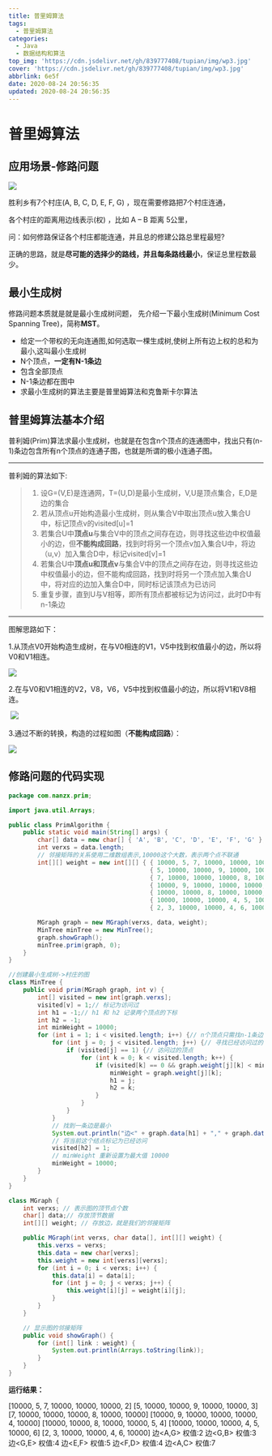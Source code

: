 ```yaml
---
title: 普里姆算法
tags:
  - 普里姆算法
categories:
  - Java
  - 数据结构和算法
top_img: 'https://cdn.jsdelivr.net/gh/839777408/tupian/img/wp3.jpg'
cover: 'https://cdn.jsdelivr.net/gh/839777408/tupian/img/wp3.jpg'
abbrlink: 6e5f
date: 2020-08-24 20:56:35
updated: 2020-08-24 20:56:35
---
```




# 普里姆算法

## 应用场景-修路问题

![](https://cdn.jsdelivr.net/gh/839777408/tupian/blog/QQ截图20200824235317.png)

胜利乡有7个村庄(A, B, C, D, E, F, G) ，现在需要修路把7个村庄连通，

各个村庄的距离用边线表示(权) ，比如 A – B 距离 5公里，

问：如何修路保证各个村庄都能连通，并且总的修建公路总里程最短?

正确的思路，就是**尽可能的选择少的路线，并且每条路线最小**，保证总里程数最少。



## 最小生成树

修路问题本质就是就是最小生成树问题， 先介绍一下最小生成树(Minimum Cost Spanning Tree)，简称**MST**。

- 给定一个带权的无向连通图,如何选取一棵生成树,使树上所有边上权的总和为最小,这叫最小生成树 
- N个顶点，**一定有N-1条边**
- 包含全部顶点
- N-1条边都在图中
- 求最小生成树的算法主要是普里姆算法和克鲁斯卡尔算法



## 普里姆算法基本介绍

普利姆(Prim)算法求最小生成树，也就是在包含n个顶点的连通图中，找出只有(n-1)条边包含所有n个顶点的连通子图，也就是所谓的极小连通子图。

---

普利姆的算法如下:

> 1. 设G=(V,E)是连通网，T=(U,D)是最小生成树，V,U是顶点集合，E,D是边的集合 
> 2. 若从顶点u开始构造最小生成树，则从集合V中取出顶点u放入集合U中，标记顶点v的visited[u]=1
> 3. 若集合U中**顶点u**与集合V中的顶点之间存在边，则寻找这些边中权值最小的边，但**不能构成回路**，找到时将另一个顶点v加入集合U中，将边（u,v）加入集合D中，标记visited[v]=1
> 4. 若集合U中**顶点u和顶点v**与集合V中的顶点之间存在边，则寻找这些边中权值最小的边，但不能构成回路，找到时将另一个顶点加入集合U中，将对应的边加入集合D中，同时标记该顶点为已访问
> 5. 重复步骤，直到U与V相等，即所有顶点都被标记为访问过，此时D中有n-1条边

---

图解思路如下：

1.从顶点V0开始构造生成树，在与V0相连的V1，V5中找到权值最小的边，所以将V0和V1相连。

![](https://cdn.jsdelivr.net/gh/839777408/tupian/blog/微信截图_20200825002705.png)

2.在与V0和V1相连的V2，V8，V6，V5中找到权值最小的边，所以将V1和V8相连。

​                                                               ![](https://cdn.jsdelivr.net/gh/839777408/tupian/blog/微信截图_20200825002717.png)

3.通过不断的转换，构造的过程如图（**不能构成回路**）：

![](https://cdn.jsdelivr.net/gh/839777408/tupian/blog/微信截图_20200825002751.png)



## 修路问题的代码实现

```java
package com.nanzx.prim;

import java.util.Arrays;

public class PrimAlgorithm {
	public static void main(String[] args) {
		char[] data = new char[] { 'A', 'B', 'C', 'D', 'E', 'F', 'G' };
		int verxs = data.length;
		// 邻接矩阵的关系使用二维数组表示,10000这个大数，表示两个点不联通
		int[][] weight = new int[][] { { 10000, 5, 7, 10000, 10000, 10000, 2 }, 
									   { 5, 10000, 10000, 9, 10000, 10000, 3 },
									   { 7, 10000, 10000, 10000, 8, 10000, 10000 }, 
									   { 10000, 9, 10000, 10000, 10000, 4, 10000 },
									   { 10000, 10000, 8, 10000, 10000, 5, 4 }, 
									   { 10000, 10000, 10000, 4, 5, 10000, 6 },
									   { 2, 3, 10000, 10000, 4, 6, 10000 }, };

		MGraph graph = new MGraph(verxs, data, weight);
		MinTree minTree = new MinTree();
		graph.showGraph();
		minTree.prim(graph, 0);
	}
}

//创建最小生成树->村庄的图
class MinTree {
	public void prim(MGraph graph, int v) {
		int[] visited = new int[graph.verxs];
		visited[v] = 1;// 标记为访问过
		int h1 = -1;// h1 和 h2 记录两个顶点的下标
		int h2 = -1;
		int minWeight = 10000;
		for (int i = 1; i < visited.length; i++) {// n个顶点只需找n-1条边
			for (int j = 0; j < visited.length; j++) {// 寻找已经访问过的结点和未访问过的结点间的权值最小的边
				if (visited[j] == 1) {// 访问过的顶点
					for (int k = 0; k < visited.length; k++) {
						if (visited[k] == 0 && graph.weight[j][k] < minWeight) {
							minWeight = graph.weight[j][k];
							h1 = j;
							h2 = k;
						}
					}
				}
			}
			// 找到一条边是最小
			System.out.println("边<" + graph.data[h1] + "," + graph.data[h2] + "> 权值:" + minWeight);
			// 将当前这个结点标记为已经访问
			visited[h2] = 1;
			// minWeight 重新设置为最大值 10000
			minWeight = 10000;
		}
	}
}

class MGraph {
	int verxs; // 表示图的顶节点个数
	char[] data;// 存放顶节数据
	int[][] weight; // 存放边，就是我们的邻接矩阵

	public MGraph(int verxs, char data[], int[][] weight) {
		this.verxs = verxs;
		this.data = new char[verxs];
		this.weight = new int[verxs][verxs];
		for (int i = 0; i < verxs; i++) {
			this.data[i] = data[i];
			for (int j = 0; j < verxs; j++) {
				this.weight[i][j] = weight[i][j];
			}
		}
	}

	// 显示图的邻接矩阵
	public void showGraph() {
		for (int[] link : weight) {
			System.out.println(Arrays.toString(link));
		}
	}
}
```

**运行结果：**

[10000, 5, 7, 10000, 10000, 10000, 2]
[5, 10000, 10000, 9, 10000, 10000, 3]
[7, 10000, 10000, 10000, 8, 10000, 10000]
[10000, 9, 10000, 10000, 10000, 4, 10000]
[10000, 10000, 8, 10000, 10000, 5, 4]
[10000, 10000, 10000, 4, 5, 10000, 6]
[2, 3, 10000, 10000, 4, 6, 10000]
边<A,G> 权值:2
边<G,B> 权值:3
边<G,E> 权值:4
边<E,F> 权值:5
边<F,D> 权值:4
边<A,C> 权值:7
